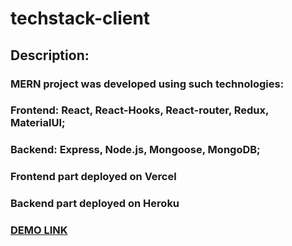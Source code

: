 # techstack-client

## Description: 
### MERN project was developed using such technologies:
### Frontend: React, React-Hooks, React-router, Redux, MaterialUI;
### Backend: Express, Node.js, Mongoose, MongoDB;

### Frontend part deployed on Vercel
### Backend part deployed on Heroku

### [DEMO LINK](https://techstack-client-d8rhva9g5-ivanshulhan.vercel.app/)
